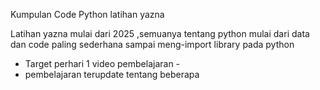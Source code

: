 Kumpulan Code Python latihan yazna

Latihan yazna mulai dari 2025 ,semuanya tentang python mulai dari data dan code paling sederhana sampai meng-import library pada python
- Target perhari 1 video pembelajaran -
- pembelajaran terupdate tentang beberapa

